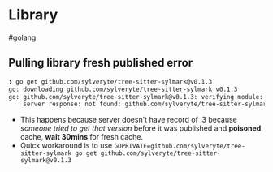# Library

#golang

## Pulling library fresh published error

```sh
❯ go get github.com/sylveryte/tree-sitter-sylmark@v0.1.3
go: downloading github.com/sylveryte/tree-sitter-sylmark v0.1.3
go: github.com/sylveryte/tree-sitter-sylmark@v0.1.3: verifying module: github.com/sylveryte/tree-sitter-sylmark@v0.1.3: reading https://sum.golang.org/lookup/github.com/sylveryte/tree-sitter-sylmark@v0.1.3: 404 Not Found
	server response: not found: github.com/sylveryte/tree-sitter-sylmark@v0.1.3: invalid version: unknown revision v0.1.3
```

- This happens because server doesn't have record of .3
  because _someone tried to get that version_ before it was
  published and **poisoned** cache, **wait 30mins** for
  fresh cache.
- Quick workaround is to use `GOPRIVATE=github.com/sylveryte/tree-sitter-sylmark go get github.com/sylveryte/tree-sitter-sylmark@v0.1.3`
